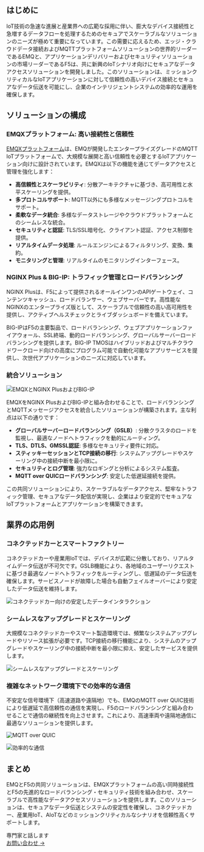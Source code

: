 ## はじめに

IoT技術の急速な進展と産業界への広範な採用に伴い、膨大なデバイス接続性と急増するデータフローを処理するためのセキュアでスケーラブルなソリューションのニーズが極めて重要になっています。この需要に応えるため、エッジ・クラウドデータ接続およびMQTTプラットフォームソリューションの世界的リーダーであるEMQと、アプリケーションデリバリーおよびセキュリティソリューションの市場リーダーであるF5は、共に新興のIoTシナリオ向けにセキュアなデータアクセスソリューションを開発しました。このソリューションは、ミッションクリティカルなIoTアプリケーションに対して信頼性の高いデバイス接続とセキュアなデータ伝送を可能にし、企業のインテリジェントシステムの効率的な運用を確保します。

## ソリューションの構成

### EMQXプラットフォーム: 高い接続性と信頼性

[EMQXプラットフォーム](https://www.emqx.com/ja/products/emqx)は、EMQが開発したエンタープライズグレードのMQTT IoTプラットフォームで、大規模な展開と高い信頼性を必要とするIoTアプリケーション向けに設計されています。EMQXは以下の機能を通じてデータアクセスと管理を強化します：

- **高信頼性とスケーラビリティ**: 分散アーキテクチャに基づき、高可用性と水平スケーリングを提供。
- **多プロトコルサポート**: MQTT以外にも多様なメッセージングプロトコルをサポート。
- **柔軟なデータ統合**: 多様なデータストレージやクラウドプラットフォームとのシームレスな統合。
- **セキュリティと認証**: TLS/SSL暗号化、クライアント認証、アクセス制御を提供。
- **リアルタイムデータ処理**: ルールエンジンによるフィルタリング、変換、集約。
- **モニタリングと管理**: リアルタイムのモニタリングインターフェース。

### NGINX Plus & BIG-IP: トラフィック管理とロードバランシング

NGINX Plusは、F5によって提供されるオールインワンのAPIゲートウェイ、コンテンツキャッシュ、ロードバランサー、ウェブサーバーです。高性能なNGINXのエンタープライズ版として、スケーラブルで信頼性の高い高可用性を提供し、アクティブヘルスチェックとライブダッシュボードを備えています。

BIG-IPはF5の主要製品で、ロードバランシング、ウェブアプリケーションファイアウォール、SSL終端、動的ロードバランシング、グローバルサーバーロードバランシングを提供します。BIG-IP TMOSはハイブリッドおよびマルチクラウドワークロード向けの高度にプログラム可能で自動化可能なアプリサービスを提供し、次世代アプリケーションのニーズに対応しています。

### 統合ソリューション

![EMQXとNGINX PlusおよびBIG-IP](https://assets.emqx.com/images/bec5888d8c37a99e213c7ca6fabb2b74.png)

EMQXをNGINX PlusおよびBIG-IPと組み合わせることで、ロードバランシングとMQTTメッセージアクセスを統合したソリューションが構築されます。主な利点は以下の通りです：

- **グローバルサーバーロードバランシング（GSLB）**: 分散クラスタのロードを監視し、最適なノードへトラフィックを動的にルーティング。
- **TLS、DTLS、GMSSL認証**: 多様なセキュリティ要件に対応。
- **スティッキーセッションとTCP接続の移行**: システムアップグレードやスケーリング中の接続中断を最小限に。
- **セキュリティとログ管理**: 強力なロギングと分析によるシステム監査。
- **MQTT over QUICロードバランシング**: 安定した低遅延接続を提供。

この共同ソリューションにより、スケーラブルなデータアクセス、堅牢なトラフィック管理、セキュアなデータ配信が実現し、企業はより安定的でセキュアなIoTプラットフォームとアプリケーションを構築できます。

## 業界の応用例

### コネクテッドカーとスマートファクトリー

コネクテッドカーや産業用IoTでは、デバイスが広範に分散しており、リアルタイムデータ伝送が不可欠です。GSLB機能により、各地域のユーザーリクエストに基づき最適なノードへトラフィックをルーティングし、低遅延のデータ伝送を確保します。サービスノードが故障した場合も自動フェイルオーバーにより安定したデータ伝送を維持します。



![コネクテッドカー向けの安定したデータインタラクション](https://assets.emqx.com/images/2a4056675e3949391586d4a928a83801.png)

### シームレスなアップグレードとスケーリング

大規模なコネクテッドカーやスマート製造環境では、頻繁なシステムアップグレードやリソース拡張が必要です。TCP接続の移行機能により、システムのアップグレードやスケーリング中の接続中断を最小限に抑え、安定したサービスを提供します。

![シームレスなアップグレードとスケーリング](https://assets.emqx.com/images/5e6f5bc17ea0118ae4482d20c9c1395f.png)

### 複雑なネットワーク環境下での効率的な通信

不安定な信号環境下（高速道路や遠隔地）でも、EMQのMQTT over QUIC技術により低遅延で高信頼性の通信を実現し、F5のロードバランシングと組み合わせることで通信の継続性を向上させます。これにより、高速車両や遠隔地通信に最適なソリューションを提供します。

![MQTT over QUIC](https://assets.emqx.com/images/fb809fcd39ef74109e6530fe1a58f4ca.png)



![効率的な通信](https://assets.emqx.com/images/1e31b9a62d86a8d6bf1824c9b2d0abe8.png)

## まとめ

EMQとF5の共同ソリューションは、EMQXプラットフォームの高い同時接続性とF5の先進的なロードバランシング・セキュリティ技術を組み合わせ、スケーラブルで高性能なデータアクセスソリューションを提供します。このソリューションは、セキュアなデータ伝送とシステムの安定性を確保し、コネクテッドカー、産業用IoT、AIoTなどのミッションクリティカルなシナリオを信頼性高くサポートします。



<section class="promotion">
    <div>
        専門家と話します
    </div>
    <a href="https://www.emqx.com/ja/contact?product=solutions" class="button is-gradient">お問い合わせ →</a>
</section>
